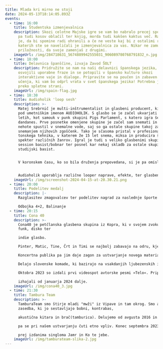 ```yaml
---
title: Mlada kri mirno ne stoji
date: 2024-05-13T18:14:05.893Z
events:
  - time: 16:00
    title: Študentska izmenjevalnica
    description: Skozi celotne Majske igre se vam bo nabralo precej spominov, hkrati
      pa tudi kosov oblačil ter knjig, morda tudi kakšen kaktus več. Razumljivo
      je, da bi spomine radi ohranili a če ne veste kaj bi z ostalimi rečmi
      katerih ste se naveličali je izmenjevalnica za vas. Nikar ne zamudi
      priložnosti, da svoje zamenjaš z drugimi.
    imageUrl: /img/284718631_5674889942555031_906089780768791832_n.jpg
  - time: 18:00
    title: Delavnica španščine, izvaja Zavod ŠOLT
    description: Pridružite se nam na naši delavnici španskega jezika, kjer boste
      osvojili uporabne fraze in se potopili v špansko kulturo skozi
      interaktivne vaje in dialoge. Pripravite se na poučen in zabaven način
      učenja, ki vam bo odprl vrata v svet španskega jezika! Potrebna je prijava
      preko spletne strani.
    imageUrl: /img/spain-flag.jpg
  - time: 18:30
    title: Audioholik 'loop sesh'
    description: >-
      Matej Srebrnič je multi-inštrumentalist in glasbeni producent, ki ustvarja
      pod umetniškim imenom AUDIOHOLIK. S glasbo se je začel ukvarjati pri 15ih
      letih, kot samouk v punk skupini Pigs Parlament, s katero igra še
      dandanes. Prve posnetke omenjene skupine je začel sam snemati in se tako
      nehote spustil v snemalne vode, saj so ga ostale skupine takoj zaposlile s
      snemanjem njihovih zgoščenk. Tako je sčasoma pristal v profesionalno delo
      tonskega tehnika, v katerem že 15 let snema, miksa in producira širok
      spekter različnih žanrov. Igral je tudi s veliko glasbenimi skupinami kot
      session basist/bobnar ter posnel kar nekaj skladb za ostale skupine kot
      studijski basist.


      V koronskem času, ko so bila druženja prepovedana, si je pa omislil novega samostojnega projekta, ki združuje znanje produciranja glasbe ter igranja in improviziranja različnih instrumentov. Tako je nastal samostojni projekt pod imenom Audioholik. 


      Audioholik uporablja različne looper naprave, efekte, ter glasbene inštrumente sestavljene v neke vrste “vesoljsko ladjo”, na katero na zanimiv in improviziran način v živo sestavi celotno pesem v reggae/rap/dub stilu.
    imageUrl: /img/screenshot-2024-04-15-at-20.30.21.png
  - time: 20:00
    title: Podelitev medalj
    description: |-
      Razglasitev zmagovalcev ter podelitev nagrad za naslednje športe: 

      Odbojka 4+2, Balinanje
  - time: 20:15
    title: Cona 40
    description: >-
      Cona40 je petčlanska glasbena skupina iz Kopra, ki v svojem zvoku združuje
      funk, disko ter

      indie glasbo.

      Pinter, Matic, Tine, Črt in Timi se najbolj zabavajo na odru, kjer dostavijo paket groove-a in energije.

      Koncertna publika pa jim daje zagon za ustvarjanje novega materiala.

      Delajo slovenske komade, ki bazirajo na vsakdanjih ljubezenskih in življenskih zgodbah.

      Oktobra 2023 so izdali prvi videospot avtorske pesmi »Telo«. Pripravljajo pa tudi nove single, ki bodo

      izhajali od januarja 2024 dalje.
    imageUrl: /img/cona40_3.jpg
  - time: 21:30
    title: Tambura Team
    description: >-
      TamburaTeam smo štirje mladi "mwži" iz Vipave in tam okrog. Smo akustična
      zasedba, ki jo sestavljajo bobni, kontrabas,

      akustična kitara in brač(tamburica). Delujemo od avgusta 2016 in se zaenkrat še razumemo. Stilsko nismo opredeljeni, vseeno

      pa se pri našem ustvarjanju čuti etno vpliv. Konec septembra 2023 smo izdali naš prvi album Se N' Mudi, ki smo ga napovedali s

      prej izdanima singloma Jamr in Ko te jebe.
    imageUrl: /img/tamburateam-slika-2.jpg
---
```

